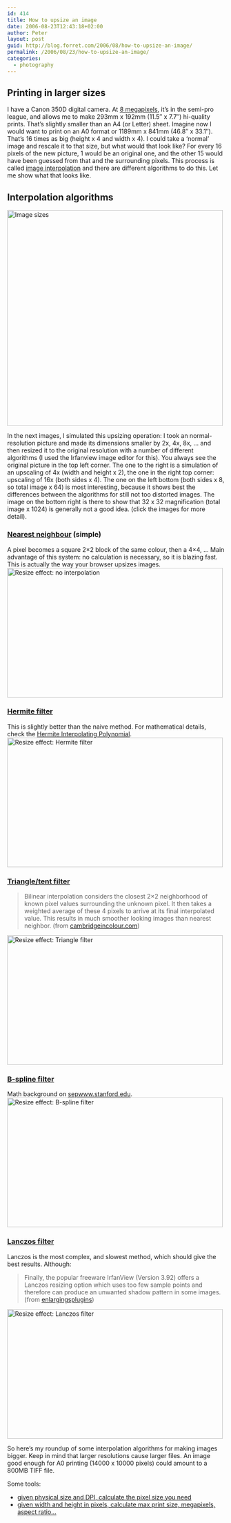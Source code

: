 ```yaml
---
id: 414
title: How to upsize an image
date: 2006-08-23T12:43:18+02:00
author: Peter
layout: post
guid: http://blog.forret.com/2006/08/how-to-upsize-an-image/
permalink: /2006/08/23/how-to-upsize-an-image/
categories:
  - photography
---
```

## Printing in larger sizes

I have a Canon 350D digital camera. At [8 megapixels](http://web.forret.com/tools/megapixel.asp?title=Canon+EOS+350D&width=3456&height=2304), it&#8217;s in the semi-pro league, and allows me to make 293mm x 192mm (11.5&#8243; x 7.7&#8243;) hi-quality prints. That&#8217;s slightly smaller than an A4 (or Letter) sheet. Imagine now I would want to print on an A0 format or 1189mm x 841mm (46.8&#8243; x 33.1&#8243;). That&#8217;s 16 times as big (height x 4 and width x 4). I could take a &#8216;normal&#8217; image and rescale it to that size, but what would that look like? For every 16 pixels of the new picture, 1 would be an original one, and the other 15 would have been guessed from that and the surrounding pixels. This process is called [image interpolation](http://www.cambridgeincolour.com/tutorials/image-interpolation.htm) and there are different algorithms to do this. Let me show what that looks like.

## Interpolation algorithms

[<img src="http://static.flickr.com/82/222791326_f7c2c5a850.jpg" alt="Image sizes" width="500" />](http://www.flickr.com/photos/pforret/222791326/ "Photo Sharing")  
<!--more-->

  
In the next images, I simulated this upsizing operation: I took an normal-resolution picture and made its dimensions smaller by 2x, 4x, 8x, &#8230; and then resized it to the original resolution with a number of different algorithms (I used the Irfanview image editor for this). You always see the original picture in the top left corner. The one to the right is a simulation of an upscaling of 4x (width and height x 2), the one in the right top corner: upscaling of 16x (both sides x 4). The one on the left bottom (both sides x 8, so total image x 64) is most interesting, because it shows best the differences between the algorithms for still not too distorted images. The image on the bottom right is there to show that 32 x 32 magnification (total image x 1024) is generally not a good idea. (click the images for more detail).

### [Nearest neighbour](http://en.wikipedia.org/wiki/Nearest_neighbor_interpolation) (simple)

A pixel becomes a square 2&#215;2 block of the same colour, then a 4&#215;4, &#8230; Main advantage of this system: no calculation is necessary, so it is blazing fast. This is actually the way your browser upsizes images.  
[<img loading="lazy" src="http://static.flickr.com/90/221084709_17f1c2c86c.jpg" alt="Resize effect: no interpolation" width="500" height="300" />](http://www.flickr.com/photos/pforret/221084709/ "Photo Sharing")

### [Hermite filter](http://en.wikipedia.org/wiki/Hermite_interpolation)

This is slightly better than the naive method. For mathematical details, check the [Hermite Interpolating Polynomial](http://mathworld.wolfram.com/HermitesInterpolatingPolynomial.html).  
[<img loading="lazy" src="http://static.flickr.com/92/221084711_4e3b9adbb8.jpg" alt="Resize effect: Hermite filter" width="500" height="300" />](http://www.flickr.com/photos/pforret/221084711/ "Photo Sharing")

### [Triangle/tent filter](http://en.wikipedia.org/wiki/Bilinear_interpolation)

> Bilinear interpolation considers the closest 2&#215;2 neighborhood of known pixel values surrounding the unknown pixel. It then takes a weighted average of these 4 pixels to arrive at its final interpolated value. This results in much smoother looking images than nearest neighbor. (from [cambridgeincolour.com](http://cambridgeincolour.com/tutorials/image-interpolation.htm))

[<img loading="lazy" src="http://static.flickr.com/91/221093556_4a9b07197c.jpg" alt="Resize effect: Triangle filter" width="500" height="300" />](http://www.flickr.com/photos/pforret/221093556/ "Photo Sharing")

### [B-spline filter](http://en.wikipedia.org/wiki/B-spline)

Math background on [sepwww.stanford.edu](http://sepwww.stanford.edu/public/docs/sep105/sergey2/paper_html/node5.html).  
[<img loading="lazy" src="http://static.flickr.com/74/221089355_7ace4954a5.jpg" alt="Resize effect: B-spline filter" width="500" height="300" />](http://www.flickr.com/photos/pforret/221089355/ "Photo Sharing")

### [Lanczos filter](http://en.wikipedia.org/wiki/Lanczos_resampling)

Lanczos is the most complex, and slowest method, which should give the best results. Although:

> Finally, the popular freeware IrfanView (Version 3.92) offers a Lanczos resizing option which uses too few sample points and therefore can produce an unwanted shadow pattern in some images. (from [enlargingsplugins](http://www.thepluginsite.com/knowhow/enlargingplugins/index.htm))

[<img loading="lazy" src="http://static.flickr.com/97/221084713_e33c3b7bb6.jpg" alt="Resize effect: Lanczos filter" width="500" height="300" />](http://www.flickr.com/photos/pforret/221084713/ "Photo Sharing")

So here&#8217;s my roundup of some interpolation algorithms for making images bigger. Keep in mind that larger resolutions cause larger files. An image good enough for A0 printing (14000 x 10000 pixels) could amount to a 800MB TIFF file.

Some tools:

  * [given physical size and DPI, calculate the pixel size you need](http://toolstud.io/photo/dpi.php)
  * [given width and height in pixels, calculate max print size, megapixels, aspect ratio&#8230;](http://toolstud.io/photo/megapixel.php)
